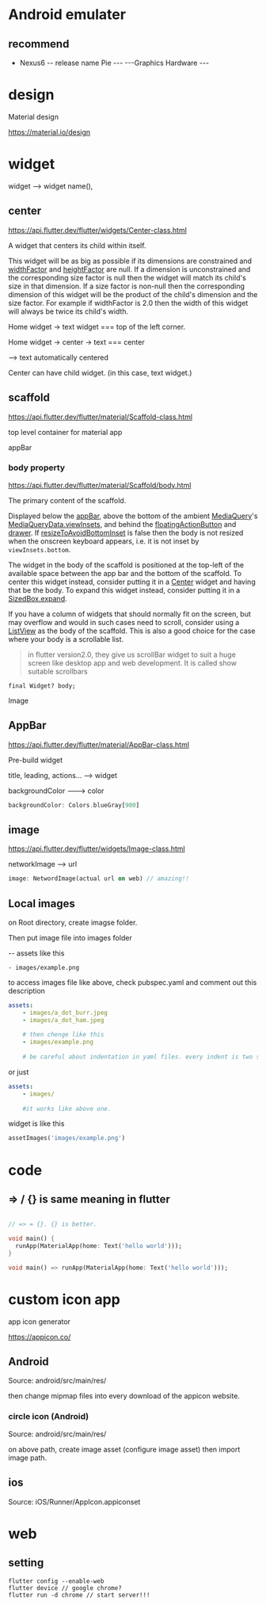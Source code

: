 # Android emulater

## recommend

- Nexus6  -- release name Pie --- ---Graphics Hardware ---

# design

Material design

https://material.io/design

# widget

widget --> widget name(), 

## center

https://api.flutter.dev/flutter/widgets/Center-class.html

A widget that centers its child within itself.

This widget will be as big as possible if its dimensions are constrained and [widthFactor](https://api.flutter.dev/flutter/widgets/Align/widthFactor.html) and [heightFactor](https://api.flutter.dev/flutter/widgets/Align/heightFactor.html) are null. If a dimension is unconstrained and the corresponding size factor is null then the widget will match its child's size in that dimension. If a size factor is non-null then the corresponding dimension of this widget will be the product of the child's dimension and the size factor. For example if widthFactor is 2.0 then the width of this widget will always be twice its child's width.

Home widget -> text widget === top of the left corner. 

Home widget -> center -> text === center

--> text automatically centered

Center can have child widget. (in this case, text widget.)



## scaffold

https://api.flutter.dev/flutter/material/Scaffold-class.html

top level container for material app

appBar

### body property

https://api.flutter.dev/flutter/material/Scaffold/body.html

The primary content of the scaffold.

Displayed below the [appBar](https://api.flutter.dev/flutter/material/Scaffold/appBar.html), above the bottom of the ambient [MediaQuery](https://api.flutter.dev/flutter/widgets/MediaQuery-class.html)'s [MediaQueryData.viewInsets](https://api.flutter.dev/flutter/widgets/MediaQueryData/viewInsets.html), and behind the [floatingActionButton](https://api.flutter.dev/flutter/material/Scaffold/floatingActionButton.html) and [drawer](https://api.flutter.dev/flutter/material/Scaffold/drawer.html). If [resizeToAvoidBottomInset](https://api.flutter.dev/flutter/material/Scaffold/resizeToAvoidBottomInset.html) is false then the body is not resized when the onscreen keyboard appears, i.e. it is not inset by `viewInsets.bottom`.

The widget in the body of the scaffold is positioned at the top-left of the available space between the app bar and the bottom of the scaffold. To center this widget instead, consider putting it in a [Center](https://api.flutter.dev/flutter/widgets/Center-class.html) widget and having that be the body. To expand this widget instead, consider putting it in a [SizedBox.expand](https://api.flutter.dev/flutter/widgets/SizedBox/SizedBox.expand.html).

If you have a column of widgets that should normally fit on the screen, but may overflow and would in such cases need to scroll, consider using a [ListView](https://api.flutter.dev/flutter/widgets/ListView-class.html) as the body of the scaffold. This is also a good choice for the case where your body is a scrollable list.

> in flutter version2.0, they give us scrollBar widget to suit a huge screen like desktop app and web development. It is called show suitable scrollbars

```
final Widget? body;
```

Image

## AppBar

https://api.flutter.dev/flutter/material/AppBar-class.html

Pre-build widget

title, leading, actions... --> widget

backgroundColor ---> color

```dart
backgroundColor: Colors.blueGray[900]
```



## image

https://api.flutter.dev/flutter/widgets/Image-class.html

networkImage --> url

```dart
image: NetwordImage(actual url on web) // amazing!!
```



## Local images

on Root directory, create imagse folder.

Then put image file into images folder

-- assets like this 

```
- images/example.png
```

to access images file like above, check pubspec.yaml and comment out this description

```yaml
assets:
	- images/a_dot_burr.jpeg
	- images/a_dot_ham.jpeg
	
	# then chenge like this
	- images/example.png
	
	# be careful about indentation in yaml files. every indent is two spaces
```

or  just 

```yaml
assets:
	- images/
	
	#it works like above one.
```



widget is like this

```dart
assetImages('images/example.png')
```



# code

## => / {} is same meaning in flutter

```dart

// => = {}. {} is better.

void main() {
  runApp(MaterialApp(home: Text('hello world')));
}

void main() => runApp(MaterialApp(home: Text('hello world')));


```



# custom icon app

app icon generator

https://appicon.co/

## Android

Source: android/src/main/res/

then change mipmap files into every download of the appicon website.

### circle icon (Android)

Source: android/src/main/res/

on above path, create image asset (configure image asset) then import image path.

## ios

Source: iOS/Runner/AppIcon.appiconset



# web

## setting

```
flutter config --enable-web
flutter device // google chrome?
flutter run -d chrome // start server!!!
```

